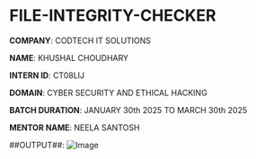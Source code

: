# FILE-INTEGRITY-CHECKER

**COMPANY**: CODTECH IT SOLUTIONS

**NAME**: KHUSHAL CHOUDHARY

**INTERN ID**: CT08LIJ

**DOMAIN**: CYBER SECURITY AND ETHICAL HACKING

**BATCH DURATION**: JANUARY 30th 2025 TO MARCH 30th 2025

**MENTOR NAME**: NEELA SANTOSH


##OUTPUT##:
![Image](https://github.com/user-attachments/assets/2c0f0949-1d09-4d22-ac82-ade8f9528d53)
